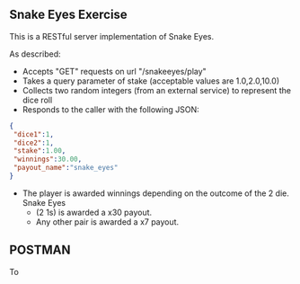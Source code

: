 Snake Eyes Exercise
-------------------

This is a RESTful server implementation of Snake Eyes.

As described:

* Accepts "GET" requests on url "/snakeeyes/play"
* Takes a query parameter of stake (acceptable values are 1.0,2.0,10.0)
* Collects two random integers (from an external service) to represent the dice roll 
* Responds to the caller with the following JSON:

```json
{
 "dice1"​:1,
 "dice2"​:1,
 "stake"​:1.00,
 "winnings"​:30.00,
 "payout_name":"snake_eyes"
}
```

* The player is awarded winnings depending on the outcome of the 2 die. Snake Eyes
    * (2 1s) is awarded a x30 payout. 
    * Any other pair is awarded a x7 payout.

POSTMAN
-------

To 
